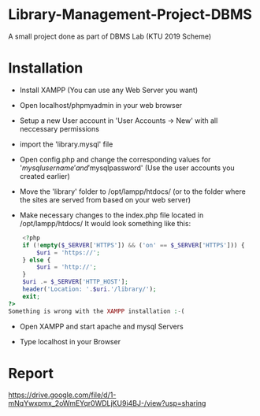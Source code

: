 # Library-Management-Project-DBMS
A small project done as part of DBMS Lab (KTU 2019 Scheme)



# Installation

* Install XAMPP (You can use any Web Server you want)

* Open localhost/phpmyadmin in your web browser

* Setup a new User account in 'User Accounts -> New' with all neccessary permissions

* import the 'library.mysql' file

* Open config.php and change the corresponding values for '$mysqlusername' and '$mysqlpassword' (Use the user accounts you created earlier)

* Move the 'library' folder to /opt/lampp/htdocs/ (or to the folder where the sites are served from based on your web server)



* Make necessary changes to the index.php file located in /opt/lampp/htdocs/
It would look something like this: 

```php
	<?php
	if (!empty($_SERVER['HTTPS']) && ('on' == $_SERVER['HTTPS'])) {
		$uri = 'https://';
	} else {
		$uri = 'http://';
	}
	$uri .= $_SERVER['HTTP_HOST'];
	header('Location: '.$uri.'/library/');
	exit;
?>
Something is wrong with the XAMPP installation :-(
```

* Open XAMPP and start apache and mysql Servers

* Type localhost in your Browser




# Report
https://drive.google.com/file/d/1-mNqYwxpmx_2oWmEYqr0WDLjKU9i4BJ-/view?usp=sharing
